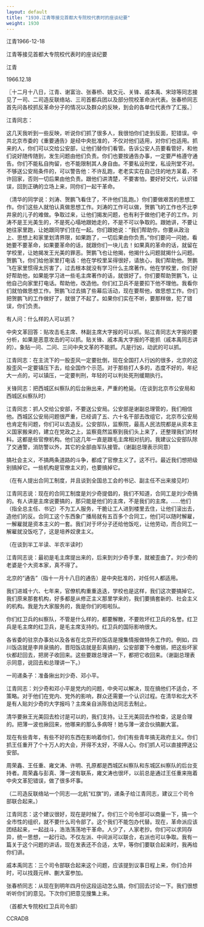 ```yaml
---
layout: default
title: "1930.江青等接见首都大专院校代表时的座谈纪要"
weight: 1930
---
```


江青1966-12-18

江青等接见首都大专院校代表时的座谈纪要

江青

1966.12.18

〖十二月十八日，江青、谢富治、张春桥、姚文元、关锋、戚本禹、宋琼等同志接见了一司、二司造反联络站、三司首都兵团以及部分院校革命派代表。张春桥同志首先问各校抓反革命分子的情况以及群众的反映，到会的各单位代表作了汇报。〗

江青同志：

这几天我听到一些反映，听说你们抓了很多人，我很怕你们走到反面，犯错误。中共北京市委的《重要通告》是经中央批准的，不仅对他们适用，对你们也适用。抓来的人，你们可以交给公安部，让他们替你们看管。告诉公安人员要看管好，和他们说好随传随到，发生问题由他们负责。你们也要按通告办事，一定要严格遵守通告。你们不能私自拘留，也不能限制其人身自由。不要私设刑堂，私设刑堂不对。不够送公安局条件的，可以警告他：不许乱跑，老老实实在自己住的地方呆着，不许回家，否则一切后果由他负责。跟他们讲清楚，不要害怕，要好好交代，认识错误，回到正确的立场上来，同你们一起干革命。

（清华的同学说：刘涛、贺鹏飞看住了，不许他们乱跑。）你们要做艰苦的思想工作。你们这些人就怕认真做思想工作。刘涛的工作可以做，贺鹏飞的工作也不比李井泉的儿子的难做。争取过来，让他们揭发问题，也有利于做他们老子的工作。刘涛不是王光美生的，不是死心塌地跟她走的，不是不可以争取的。跟她讲，不要让她往家里跑，让她跟同学们住在一起。你们跟她说：“我们帮助你，你要从政治上、思想上和家里划清界限，如果跑了，一切后果由你负责。”你们要问一问她，看她要不要革命，如果要革命的话，就跟你们一块儿去！如果真的革命的话，就留在学校里，让她揭发王光美的罪恶。贺鹏飞也让他揭，他揭什么问题就揭什么问题。贺鹏飞，你们给他家里打电话：他在学校里呆得很好，请放心，我们帮助他。贺鹏飞在家里惯得太厉害了，过去根本就没有学习什么主席著作。他在学校里，你们好好帮助他，如果能学习进一些毛主席著作的话，就很好了。你们要帮助贺鹏飞，让他自己向家里打电话。帮助他，改造他。你们红卫兵不是要扣下他不理他。我看你们就怕做思想工作。贺鹏飞过去搞了些幕后活动，现在要帮他，做思想工作。你们把贺鹏飞的工作做好了，就很了不起了。如果你们实在不听，要那样做，犯了错误，你们负责。

有人问：什么样的人可以抓？

中央文革回答：贴攻击毛主席、林副主席大字报的可以抓。贴江青同志大字报的要分析，如果是恶意攻击的可以抓。贴关锋、戚本禹大字报的不能抓（戚本禹同志讲的）。象贴一问、二问、三问中央文革的不能抓。凡是行凶，动武的可以抓。

江青同志：在主流下的一股歪风一定要批倒，现在全国打人行凶的很多，北京的这股歪风一定要镇压下去，给全国作个示范。对于那些打人多的，态度不好的，年纪大一点的，可以镇压，一定要判刑，年轻的可以判处死刑缓期执行。

关锋同志：把西城区纠察队的后台揪出来，严重的枪毙。（在谈到北京市公安局和西城区纠察队时）

江青同志：抓人交给公安部，不要送公安局。公安部是谢副总理管的，我们相信他。西城区公安局问题很严重，已经调了五、六十名干部去改组它，北京市公安局也肯定有问题，你们可以去造反。公安部队，监察院，最高人民法院都是从资本主义国家搬来的，建立在党政之上，监察竟然监察到我们头上来了，还整理我们的材料。这都是些官僚机构。他们这几年一直是跟毛主席相对抗的。我建议公安部队除了交通警，消防警以外，其它的全部由军队接管。（谢副总理表示同意）

搞社会主义，不搞两条道路的斗争，都成了官僚主义了。这不行。最近我们想把级别搞掉它。一些机构是官僚主义的，也要搞掉它。

（在有人提出合同工制度，并且谈到全国总工会的书记、副主任不出来接见时）

江青同志说：现在的合同工制度是刘少奇提倡的，我们不知道，合同工是刘少奇搞的。有人讲是主席说要搞的，那只能是他们的主席，不是我们的主席。……他们（指全总主任、书记）不为工人服务，干脆让工人进到楼里去住，让他们滚出去，造他们的反。合同工这个东西象广播局就有五百多个合同工，他们可以随时解雇，一解雇就是资本主义的一套。我们对于坏分子还给他饭吃，让他劳动，而合同工一解雇就没饭吃了，这是培养奴隶主义。

（在谈到半工半读、半农半读时）

江青同志说：最初是毛主席提出来的，后来到刘少奇手里，就被歪曲了。刘少奇的老婆是个大资本家，真不得了。

北京的“通告”（指十一月十八日的通告）是中央批准的，对任何人都适用。

我们进城十六、七年来，官僚机构重重迭迭，学校也是这样，我们这次要搞掉它。我们原来那套机构，好多都是从修正主义那里学来的，我们要搞套新的、社会主义的机构。我是为大家服务的，我是你们的啦啦队。

你们红卫兵的纠察队，不管是什么样的，都要解散，不要败坏红卫兵的名誉。红卫兵是毛主席的红卫兵，是毛主席支持的。红卫兵的国际影响很大。

各省委的驻京办事处以及各省在北京开的饭店是搜集情报做特务工作的。例如，四川饭店就是李井泉搞的，晋阳饭店就是彭真搞的，公安部要下令撤销，把这些坏家伙都赶回去，把房子收回来。这些要跟总理讲一下，都把它收回来。（谢副总理表示同意，说回去和总理讲一下。）

一司递条子：准备揪出刘少奇、邓小平。

江青同志：刘少奇和邓小平是党内的问题，中央可以解决，现在搞他们不适合，不策略。对于他们在党内、党外的影响，群众还需要一个认识过程。在清华和北大不是有人贴刘少奇的大字报吗？主席亲自派陈伯达同志去制止。

清华要揪王光美回去检讨是可以的，我们支持。让王光美回去作检查，这是合理的。把薄一波也揪回来，他哪来的那么多病呀！她与薄一波合伙搞蒯大富。

现在有些青年，有些不好的东西在影响着你们，你们有些青年搞无政府主义。你们抓王任重开了个十万人的大会，开得不太好，不得人心。你们抓人可以直接押送公安部。

周荣鑫、王任重、雍文涛、许明、孔原都是西城区纠察队和东城区纠察队的后台支持者。周荣鑫与彭真、薄一波有联系，雍文涛也很坏，以前总是通过王任重来拖着中央文革犯错误，做了很多坏事。

（二司造反联络站一个同志──北航“红旗”的，递条子给江青同志，建议三个司令部联合起来。）

江青同志：这个建议很好，现在是时候了。你们三个司令部可以商量一下，搞一个全市性的组织，就不要什么司令部了。这个我们不能包办代替。现在，革命派应该团结起来，一起战斗，浩浩荡荡地干革命。人少了，人家老抄。你们可以求同存异，统一思想，一起行动。不仅左派、中间派可以联合，右派也可以争取。我有一篇关于这个问题的讲话，现在发表还不合适，太早，等你们要联合起来时，我再给你们讲。

戚本禹同志：三个司令部联合起来这个问题，应该提到议事日程上来，你们合并时，可以找聂元梓、蒯大富参加。

张春桥同志：从现在到明年四月份这段运动怎么搞，你们回去讨论一下。我们很想听听你们的意见。下次你们把意见搜集上来。

（首都大专院校红卫兵司令部）

CCRADB

